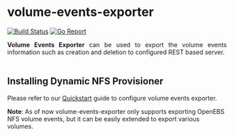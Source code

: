 # volume-events-exporter
[![Build Status](https://github.com/mayadata-io/volume-events-exporter/actions/workflows/build.yml/badge.svg)](https://github.com/mayadata-io/volume-events-exporter/actions/workflows/build.yml)
[![Go Report](https://goreportcard.com/badge/github.com/mayadata-io/volume-events-exporter)](https://goreportcard.com/report/github.com/mayadata-io/volume-events-exporter)

<p align="justify">
<strong>Volume Events Exporter</strong> can be used to export the volume events
information such as creation and deletion to configured REST based server.
<br>
<br>
</p>


## Installing Dynamic NFS Provisioner
Please refer to our [Quickstart](https://github.com/mayadata-io/volume-events-exporter/blob/develop/docs/nfs_setup_with_volumeevents.md#quickstart) guide to configure volume events exporter.

**Note**: As of now volume-events-exporter only supports exporting OpenEBS NFS volume events,
      but it can be easily extended to export various volumes.
